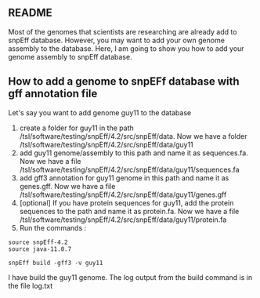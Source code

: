 ## README

Most of the genomes that scientists are researching are already add to snpEff database. However, you may want to add your own genome assembly to the database. Here, I am going to show you how to add your genome assembly to snpEff database.

## How to add a genome to snpEFf database with gff annotation file

Let's say you want to add genome guy11 to the database

1) create a folder for guy11 in the path /tsl/software/testing/snpEff/4.2/src/snpEff/data. Now we have a folder /tsl/software/testing/snpEff/4.2/src/snpEff/data/guy11
2) add guy11 genome/assembly to this path and name it as  sequences.fa. Now we have a file /tsl/software/testing/snpEff/4.2/src/snpEff/data/guy11/sequences.fa
3) add gff3 annotation for guy11 genome in this path and name it as genes.gff. Now we have a file /tsl/software/testing/snpEff/4.2/src/snpEff/data/guy11/genes.gff
4) [optional] If you have protein sequences for guy11, add the protein sequences to the path and name it as protein.fa.  Now we have a file /tsl/software/testing/snpEff/4.2/src/snpEff/data/guy11/protein.fa
5) Run the commands :
```
source snpEff-4.2
source java-11.0.7

snpEff build -gff3 -v guy11
```

I have build the guy11 genome. The log output from the build command is in the file log.txt
